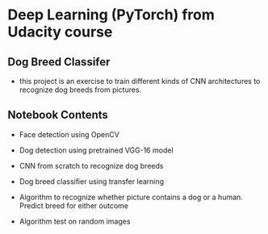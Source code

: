 # Deep Learning (PyTorch) from Udacity course

## Dog Breed Classifer

* this project is an exercise to train different kinds of CNN architectures to recognize dog breeds from pictures.

## Notebook Contents

* Face detection using OpenCV

* Dog detection using pretrained VGG-16 model

* CNN from scratch to recognize dog breeds

* Dog breed classifier using transfer learning

* Algorithm to recognize whether picture contains a dog or a human. Predict breed for either outcome

* Algorithm test on random images